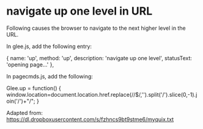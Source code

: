 # navigate up one level in URL

Following causes the browser to navigate to the next higher level in the URL.  

In glee.js, add the following entry:

  {
    name: 'up',
    method: 'up',
    description: 'navigate up one level',
    statusText: 'opening page...'
  },

In pagecmds.js, add the following:

  Glee.up = function() {
    window.location=document.location.href.replace(/\/$/,'').split('/').slice(0,-1).join('/')+"/";
  }

Adapted from: https://dl.dropboxusercontent.com/s/fzhncs9bt9stme6/myquix.txt
